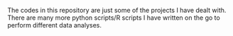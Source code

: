 The codes in this repository are just some of the projects I have dealt with. There are many more python scripts/R scripts I have written on the go to perform different data analyses.
